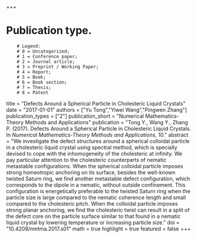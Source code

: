 +++
# Publication type.
        # Legend: 
        # 0 = Uncategorized; 
        # 1 = Conference paper; 
        # 2 = Journal article;
        # 3 = Preprint / Working Paper; 
        # 4 = Report; 
        # 5 = Book; 
        # 6 = Book section;
        # 7 = Thesis; 
        # 8 = Patent
title = "Defects Around a Spherical Particle in Cholesteric Liquid Crystals"
date = "2017-01-01"
authors = ["Yu Tong","Yiwei Wang","Pingwen Zhang"]
publication_types = ["2"]
publication_short = "Numerical Mathematics-Theory Methods and Applications"
publication = "Tong Y., Wang Y., Zhang P. (2017). Defects Around a Spherical Particle in Cholesteric Liquid Crystals. In _Numerical Mathematics-Theory Methods and Applications_, 10."
abstract = "We investigate the defect structures around a spherical colloidal particle in a cholesteric liquid crystal using spectral method, which is specially devised to cope with the inhomogeneity of the cholesteric at infinity. We pay particular attention to the cholesteric counterparts of nematic metastable configurations. When the spherical colloidal particle imposes strong homeotropic anchoring on its surface, besides the well-known twisted Saturn ring, we find another metastable defect configuration, which corresponds to the dipole in a nematic, without outside confinement. This configuration is energetically preferable to the twisted Saturn ring when the particle size is large compared to the nematic coherence length and small compared to the cholesteric pitch. When the colloidal particle imposes strong planar anchoring, we find the cholesteric twist can result in a split of the defect core on the particle surface similar to that found in a nematic liquid crystal by lowering temperature or increasing particle size."
doi = "10.4208/nmtma.2017.s01"
math = true
highlight = true
featured = false
+++